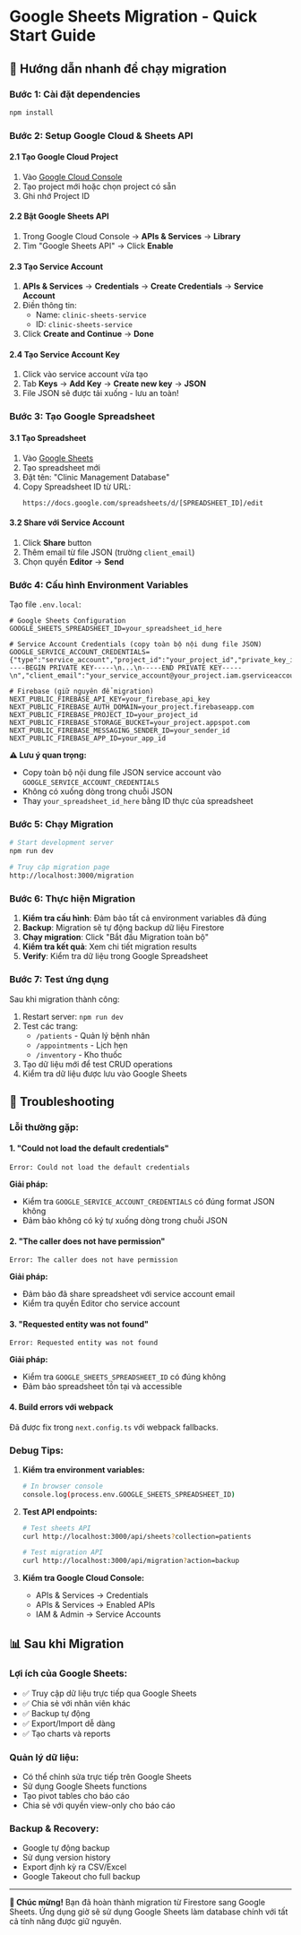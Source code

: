 # Google Sheets Migration - Quick Start Guide

## 🚀 Hướng dẫn nhanh để chạy migration

### Bước 1: Cài đặt dependencies
```bash
npm install
```

### Bước 2: Setup Google Cloud & Sheets API

#### 2.1 Tạo Google Cloud Project
1. Vào [Google Cloud Console](https://console.cloud.google.com/)
2. Tạo project mới hoặc chọn project có sẵn
3. Ghi nhớ Project ID

#### 2.2 Bật Google Sheets API
1. Trong Google Cloud Console → **APIs & Services** → **Library**
2. Tìm "Google Sheets API" → Click **Enable**

#### 2.3 Tạo Service Account
1. **APIs & Services** → **Credentials** → **Create Credentials** → **Service Account**
2. Điền thông tin:
   - Name: `clinic-sheets-service`
   - ID: `clinic-sheets-service`
3. Click **Create and Continue** → **Done**

#### 2.4 Tạo Service Account Key
1. Click vào service account vừa tạo
2. Tab **Keys** → **Add Key** → **Create new key** → **JSON**
3. File JSON sẽ được tải xuống - lưu an toàn!

### Bước 3: Tạo Google Spreadsheet

#### 3.1 Tạo Spreadsheet
1. Vào [Google Sheets](https://sheets.google.com/)
2. Tạo spreadsheet mới
3. Đặt tên: "Clinic Management Database"
4. Copy Spreadsheet ID từ URL:
   ```
   https://docs.google.com/spreadsheets/d/[SPREADSHEET_ID]/edit
   ```

#### 3.2 Share với Service Account
1. Click **Share** button
2. Thêm email từ file JSON (trường `client_email`)
3. Chọn quyền **Editor** → **Send**

### Bước 4: Cấu hình Environment Variables

Tạo file `.env.local`:

```env
# Google Sheets Configuration
GOOGLE_SHEETS_SPREADSHEET_ID=your_spreadsheet_id_here

# Service Account Credentials (copy toàn bộ nội dung file JSON)
GOOGLE_SERVICE_ACCOUNT_CREDENTIALS={"type":"service_account","project_id":"your_project_id","private_key_id":"...","private_key":"-----BEGIN PRIVATE KEY-----\n...\n-----END PRIVATE KEY-----\n","client_email":"your_service_account@your_project.iam.gserviceaccount.com","client_id":"...","auth_uri":"https://accounts.google.com/o/oauth2/auth","token_uri":"https://oauth2.googleapis.com/token","auth_provider_x509_cert_url":"https://www.googleapis.com/oauth2/v1/certs","client_x509_cert_url":"..."}

# Firebase (giữ nguyên để migration)
NEXT_PUBLIC_FIREBASE_API_KEY=your_firebase_api_key
NEXT_PUBLIC_FIREBASE_AUTH_DOMAIN=your_project.firebaseapp.com
NEXT_PUBLIC_FIREBASE_PROJECT_ID=your_project_id
NEXT_PUBLIC_FIREBASE_STORAGE_BUCKET=your_project.appspot.com
NEXT_PUBLIC_FIREBASE_MESSAGING_SENDER_ID=your_sender_id
NEXT_PUBLIC_FIREBASE_APP_ID=your_app_id
```

**⚠️ Lưu ý quan trọng:**
- Copy toàn bộ nội dung file JSON service account vào `GOOGLE_SERVICE_ACCOUNT_CREDENTIALS`
- Không có xuống dòng trong chuỗi JSON
- Thay `your_spreadsheet_id_here` bằng ID thực của spreadsheet

### Bước 5: Chạy Migration

```bash
# Start development server
npm run dev

# Truy cập migration page
http://localhost:3000/migration
```

### Bước 6: Thực hiện Migration

1. **Kiểm tra cấu hình**: Đảm bảo tất cả environment variables đã đúng
2. **Backup**: Migration sẽ tự động backup dữ liệu Firestore
3. **Chạy migration**: Click "Bắt đầu Migration toàn bộ"
4. **Kiểm tra kết quả**: Xem chi tiết migration results
5. **Verify**: Kiểm tra dữ liệu trong Google Spreadsheet

### Bước 7: Test ứng dụng

Sau khi migration thành công:
1. Restart server: `npm run dev`
2. Test các trang:
   - `/patients` - Quản lý bệnh nhân
   - `/appointments` - Lịch hẹn
   - `/inventory` - Kho thuốc
3. Tạo dữ liệu mới để test CRUD operations
4. Kiểm tra dữ liệu được lưu vào Google Sheets

## 🔧 Troubleshooting

### Lỗi thường gặp:

#### 1. "Could not load the default credentials"
```
Error: Could not load the default credentials
```
**Giải pháp:**
- Kiểm tra `GOOGLE_SERVICE_ACCOUNT_CREDENTIALS` có đúng format JSON không
- Đảm bảo không có ký tự xuống dòng trong chuỗi JSON

#### 2. "The caller does not have permission"
```
Error: The caller does not have permission
```
**Giải pháp:**
- Đảm bảo đã share spreadsheet với service account email
- Kiểm tra quyền Editor cho service account

#### 3. "Requested entity was not found"
```
Error: Requested entity was not found
```
**Giải pháp:**
- Kiểm tra `GOOGLE_SHEETS_SPREADSHEET_ID` có đúng không
- Đảm bảo spreadsheet tồn tại và accessible

#### 4. Build errors với webpack
Đã được fix trong `next.config.ts` với webpack fallbacks.

### Debug Tips:

1. **Kiểm tra environment variables:**
   ```bash
   # In browser console
   console.log(process.env.GOOGLE_SHEETS_SPREADSHEET_ID)
   ```

2. **Test API endpoints:**
   ```bash
   # Test sheets API
   curl http://localhost:3000/api/sheets?collection=patients
   
   # Test migration API
   curl http://localhost:3000/api/migration?action=backup
   ```

3. **Kiểm tra Google Cloud Console:**
   - APIs & Services → Credentials
   - APIs & Services → Enabled APIs
   - IAM & Admin → Service Accounts

## 📊 Sau khi Migration

### Lợi ích của Google Sheets:
- ✅ Truy cập dữ liệu trực tiếp qua Google Sheets
- ✅ Chia sẻ với nhân viên khác
- ✅ Backup tự động
- ✅ Export/Import dễ dàng
- ✅ Tạo charts và reports

### Quản lý dữ liệu:
- Có thể chỉnh sửa trực tiếp trên Google Sheets
- Sử dụng Google Sheets functions
- Tạo pivot tables cho báo cáo
- Chia sẻ với quyền view-only cho báo cáo

### Backup & Recovery:
- Google tự động backup
- Sử dụng version history
- Export định kỳ ra CSV/Excel
- Google Takeout cho full backup

---

**🎉 Chúc mừng!** Bạn đã hoàn thành migration từ Firestore sang Google Sheets. Ứng dụng giờ sẽ sử dụng Google Sheets làm database chính với tất cả tính năng được giữ nguyên.